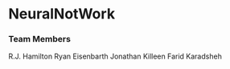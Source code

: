 # NeuralNotWork

### Team Members ###

R.J. Hamilton
Ryan Eisenbarth
Jonathan Killeen
Farid Karadsheh
